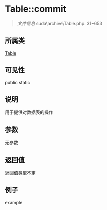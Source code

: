 # Table::commit

> *文件信息* suda\archive\Table.php: 31~653
## 所属类 

[Table](../Table.md)

## 可见性

  public  static
## 说明


用于提供对数据表的操作


## 参数

无参数

## 返回值
返回值类型不定

## 例子

example